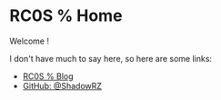 # RC0S % Home

Welcome !

I don't have much to say here, so here are some links:

* [RC0S % Blog](https://shadowrz.github.io/blog/)
* [GitHub: @ShadowRZ](https://github.com/ShadowRZ)
